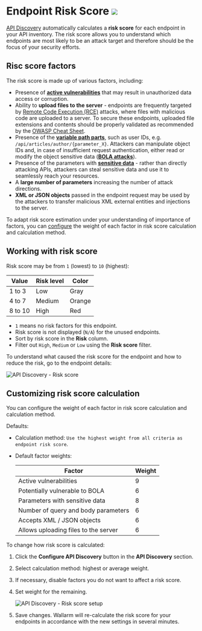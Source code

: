 # Endpoint Risk Score <a href="../../about-wallarm/subscription-plans/#subscription-plans"><img src="../../images/api-security-tag.svg" style="border: none;"></a>

[API Discovery](overview.md) automatically calculates a **risk score** for each endpoint in your API inventory. The risk score allows you to understand which endpoints are most likely to be an attack target and therefore should be the focus of your security efforts.

## Risc score factors

The risk score is made up of various factors, including:

* Presence of [**active vulnerabilities**](../about-wallarm/detecting-vulnerabilities.md) that may result in unauthorized data access or corruption.
* Ability to **upload files to the server** - endpoints are frequently targeted by [Remote Code Execution (RCE)](../attacks-vulns-list.md#remote-code-execution-rce) attacks, where files with malicious code are uploaded to a server. To secure these endpoints, uploaded file extensions and contents should be properly validated as recommended by the [OWASP Cheat Sheet](https://cheatsheetseries.owasp.org/cheatsheets/File_Upload_Cheat_Sheet.html).
* Presence of the [**variable path parts**](exploring.md#variability-in-endpoints), such as user IDs, e.g. `/api/articles/author/{parameter_X}`. Attackers can manipulate object IDs and, in case of insufficient request authentication, either read or modify the object sensitive data ([**BOLA attacks**](../admin-en/configuration-guides/protecting-against-bola.md)).
* Presence of the parameters with [**sensitive data**](overview.md#sensitive-data-detection) - rather than directly attacking APIs, attackers can steal sensitive data and use it to seamlessly reach your resources.
* A **large number of parameters** increasing the number of attack directions.
* **XML or JSON objects** passed in the endpoint request may be used by the attackers to transfer malicious XML external entities and injections to the server.

To adapt risk score estimation under your understanding of importance of factors, you can [configure](#customizing-risk-score-calculation) the weight of each factor in risk score calculation and calculation method.

## Working with risk score

Risk score may be from `1` (lowest) to `10` (highest):

| Value | Risk level | Color |
| --------- | ----------- | --------- |
| 1 to 3 | Low | Gray |
| 4 to 7 | Medium | Orange |
| 8 to 10 | High | Red |

* `1` means no risk factors for this endpoint.
* Risk score is not displayed (`N/A`) for the unused endpoints.
* Sort by risk score in the **Risk** column.
* Filter out `High`, `Medium` or `Low` using the **Risk score** filter.

To understand what caused the risk score for the endpoint and how to reduce the risk, go to the endpoint details:

![API Discovery - Risk score](../images/about-wallarm-waf/api-discovery/api-discovery-risk-score.png)

## Customizing risk score calculation

You can configure the weight of each factor in risk score calculation and calculation method.

Defaults: 

* Calculation method: `Use the highest weight from all criteria as endpoint risk score`.
* Default factor weights:

    | Factor | Weight |
    | --- | --- |
    | Active vulnerabilities | 9 |
    | Potentially vulnerable to BOLA | 6 |
    | Parameters with sensitive data | 8 |
    | Number of query and body parameters | 6 |
    | Accepts XML / JSON objects | 6 |
    | Allows uploading files to the server | 6 |

To change how risk score is calculated: 

1. Click the **Configure API Discovery** button in the **API Discovery** section.
1. Select calculation method: highest or average weight.
1. If necessary, disable factors you do not want to affect a risk score.
1. Set weight for the remaining.

    ![API Discovery - Risk score setup](../images/about-wallarm-waf/api-discovery/api-discovery-risk-score-setup.png)

1. Save changes. Wallarm will re-calculate the risk score for your endpoints in accordance with the new settings in several minutes.
